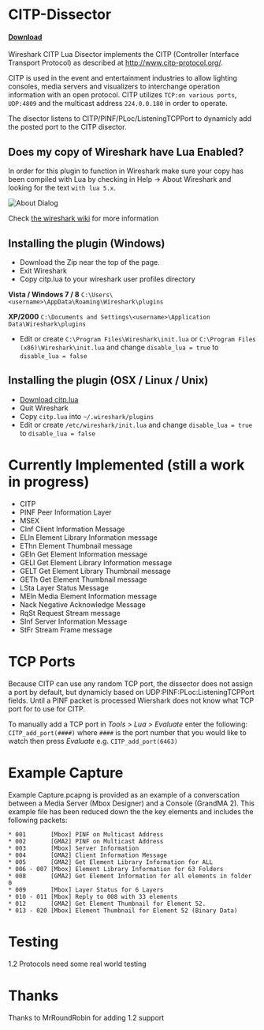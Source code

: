 CITP-Dissector
==============
#### [Download](https://github.com/hossimo/CITP-Dissector/releases)



Wireshark CITP Lua Disector implements the CITP (Controller Interface Transport Protocol) as described at http://www.citp-protocol.org/.

CITP is used in the event and entertainment industries to allow lighting consoles, media servers and visualizers to interchange operation information with an open protocol. CITP utilizes `TCP:on various ports`, `UDP:4809` and the multicast address `224.0.0.180` in order to operate.

The disector listens to CITP/PINF/PLoc/ListeningTCPPort to dynamicly add the posted port to the CITP disector.

Does my copy of Wireshark have Lua Enabled?
-------------------------------
In order for this plugin to function in Wireshark make sure your copy has been compiled with Lua by checking in Help -> About Wireshark and looking for the text ``with lua 5.x``.

![About Dialog](http://wiki.wireshark.org/Lua?action=AttachFile&do=get&target=lua-about.png)

Check [the wireshark wiki](http://wiki.wireshark.org/Lua) for more information

Installing the plugin (Windows)
-------------------------------
* Download the Zip near the top of the page.
* Exit Wireshark
* Copy citp.lua to your wireshark user profiles directory

**Vista / Windows 7 / 8** ``C:\Users\<username>\AppData\Roaming\Wireshark\plugins``

**XP/2000** ``C:\Documents and Settings\<username>\Application Data\Wireshark\plugins``

* Edit or create ``C:\Program Files\Wireshark\init.lua`` or ``C:\Program Files (x86)\Wireshark\init.lua`` and change ``disable_lua = true`` to ``disable_lua = false``


Installing the plugin (OSX / Linux / Unix)
------------------------------------------
* [Download citp.lua](https://github.com/hossimo/CITP-Dissector/releases)
* Quit Wireshark
* Copy ``citp.lua`` into ``~/.wireshark/plugins``
* Edit or create ``/etc/wireshark/init.lua`` and change ``disable_lua = true`` to ``disable_lua = false``


Currently Implemented (still a work in progress)
=====================================================
* CITP
 * PINF  Peer Information Layer
* MSEX
 * CInf  Client Information Message
 * ELIn  Element Library Information message
 * EThn  Element Thumbnail message
 * GEIn  Get Element Information message
 * GELI Get Element Library Information message
 * GELT Get Element Library Thumbnail message
 * GETh  Get Element Thumbnail message
 * LSta  Layer Status Message
 * MEIn  Media Element Information message
 * Nack  Negative Acknowledge Message
 * RqSt  Request Stream message
 * SInf  Server Information Message
 * StFr  Stream Frame message

TCP Ports
=========
Because CITP can use any random TCP port, the dissector does not assign a port by default, but dynamicly based on UDP:PINF:PLoc:ListeningTCPPort fields. Until a PINF packet is processed Wiershark does not know what TCP port for to use for CITP.

To manually add a TCP port in *Tools > Lua > Evaluate* enter the following: ``CITP_add_port(####)`` where ``####`` is the port number that you would like to watch then press *Evaluate* e.g. ``CITP_add_port(6463)``

Example Capture
===============

Example Capture.pcapng is provided as an example of a converscation between a Media Server (Mbox Designer) and a Console (GrandMA 2). This example file has been reduced down the the key elements and includes the following packets:

    * 001       [Mbox] PINF on Multicast Address
    * 002       [GMA2] PINF on Multicast Address
    * 003       [Mbox] Server Information
    * 004       [GMA2] Client Information Message
    * 005       [GMA2] Get Element Library Information for ALL
    * 006 - 007 [Mbox] Element Library Information for 63 Folders
    * 008       [GMA2] Get Element Information for all elements in folder 0
    * 009       [Mbox] Layer Status for 6 Layers
    * 010 - 011 [Mbox] Reply to 008 with 33 elements
    * 012       [GMA2] Get Element Thumbnail for Element 52.
    * 013 - 020 [Mbox] Element Thumbnail for Element 52 (Binary Data)
    

Testing
=======
1.2 Protocols need some real world testing

Thanks
======
Thanks to MrRoundRobin for adding 1.2 support
